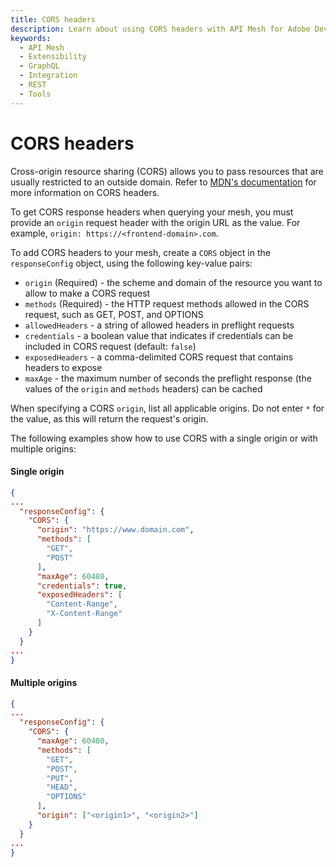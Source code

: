 ```yaml
---
title: CORS headers
description: Learn about using CORS headers with API Mesh for Adobe Developer App Builder.
keywords:
  - API Mesh
  - Extensibility
  - GraphQL
  - Integration
  - REST
  - Tools
---
```


# CORS headers

Cross-origin resource sharing (CORS) allows you to pass resources that are usually restricted to an outside domain. Refer to [MDN's documentation](https://developer.mozilla.org/en-US/docs/Web/HTTP/CORS) for more information on CORS headers.

<InlineAlert variant="info" slots="text"/>

To get CORS response headers when querying your mesh, you must provide an `origin` request header with the origin URL as the value. For example, `origin: https://<frontend-domain>.com`.

To add CORS headers to your mesh, create a `CORS` object in the `responseConfig` object, using the following key-value pairs:

-  `origin` (Required) - the scheme and domain of the resource you want to allow to make a CORS request
-  `methods` (Required) - the HTTP request methods allowed in the CORS request, such as GET, POST, and OPTIONS
-  `allowedHeaders` - a string of allowed headers in preflight requests
-  `credentials` - a boolean value that indicates if credentials can be included in CORS request (default: `false`)
-  `exposedHeaders` - a comma-delimited CORS request that contains headers to expose
-  `maxAge` - the maximum number of seconds the preflight response (the values of the `origin` and `methods` headers) can be cached
  
When specifying a CORS `origin`, list all applicable origins. Do not enter `*` for the value, as this will return the request's origin.

The following examples show how to use CORS with a single origin or with multiple origins:

<CodeBlock slots="heading, code" repeat="2" languages="json, json" />

#### Single origin

```json
{
...
  "responseConfig": {
    "CORS": {
      "origin": "https://www.domain.com",
      "methods": [
        "GET",
        "POST"
      ],
      "maxAge": 60480,
      "credentials": true,
      "exposedHeaders": [
        "Content-Range",
        "X-Content-Range"
      ]
    }
  }
...
}
```

#### Multiple origins

```json
{
...
  "responseConfig": {
    "CORS": {
      "maxAge": 60480,
      "methods": [
        "GET",
        "POST",
        "PUT",
        "HEAD",
        "OPTIONS"
      ],
      "origin": ["<origin1>", "<origin2>"]
    } 
  } 
...
}
```
